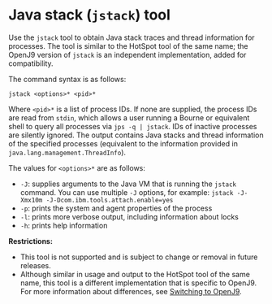 ﻿<!--
* Copyright (c) 2017, 2019 IBM Corp. and others
*
* This program and the accompanying materials are made
* available under the terms of the Eclipse Public License 2.0
* which accompanies this distribution and is available at
* https://www.eclipse.org/legal/epl-2.0/ or the Apache
* License, Version 2.0 which accompanies this distribution and
* is available at https://www.apache.org/licenses/LICENSE-2.0.
*
* This Source Code may also be made available under the
* following Secondary Licenses when the conditions for such
* availability set forth in the Eclipse Public License, v. 2.0
* are satisfied: GNU General Public License, version 2 with
* the GNU Classpath Exception [1] and GNU General Public
* License, version 2 with the OpenJDK Assembly Exception [2].
*
* [1] https://www.gnu.org/software/classpath/license.html
* [2] http://openjdk.java.net/legal/assembly-exception.html
*
* SPDX-License-Identifier: EPL-2.0 OR Apache-2.0 OR GPL-2.0 WITH
* Classpath-exception-2.0 OR LicenseRef-GPL-2.0 WITH Assembly-exception
-->

# Java stack (`jstack`) tool

Use the `jstack` tool to obtain Java stack traces and thread information for processes. The tool is similar to the HotSpot tool of the same name; the OpenJ9 version of `jstack` is an independent implementation, added for compatibility.

The command syntax is as follows:

    jstack <options>* <pid>*

Where `<pid>*` is a list of process IDs. If none are supplied, the process IDs are read from `stdin`, which allows a user running a Bourne or equivalent shell to query all processes via `jps -q | jstack`. IDs of inactive processes are silently ignored. The output contains Java stacks and thread information of the specified processes (equivalent to the information provided in `java.lang.management.ThreadInfo`).

The values for `<options>*` are as follows:

- `-J`: supplies arguments to the Java VM that is running the `jstack` command. You can use multiple `-J` options, for example: `jstack -J-Xmx10m -J-Dcom.ibm.tools.attach.enable=yes`
- `-p`: prints the system and agent properties of the process
- `-l`: prints more verbose output, including information about locks
- `-h`: prints help information


<i class="fa fa-exclamation-triangle" aria-hidden="true"></i> **Restrictions:**

- This tool is not supported and is subject to change or removal in future releases.
- Although similar in usage and output to the HotSpot tool of the same name, this tool is a different implementation that is specific to OpenJ9. For more information about differences, see [Switching to OpenJ9](tool_migration.md).

<!-- ==== END OF TOPIC ==== tool_jstack.md ==== -->
